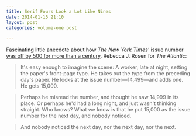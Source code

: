 ```yaml
---
title: Serif Fours Look a Lot Like Nines
date: 2014-01-15 21:10
layout: post
categories: volume-one post
 
---
```



Fascinating little anecdote about how _The New York Times'_ issue number [was off by 500 for more than a century](http://www.theatlantic.com/technology/archive/2014/01/the-em-new-york-times-em-had-a-mistake-on-its-front-page-every-day-for-more-than-a-century/283076/). Rebecca J. Rosen for _The Atlantic_: 

> It's easy enough to imagine the scene: A worker, late at night, setting the paper's front-page type. He takes out the type from the preceding day's paper. He looks at the issue number—14,499—and adds one. He gets 15,000.

> Perhaps he misread the number, and thought he saw 14,999 in its place. Or perhaps he'd had a long night, and just wasn't thinking straight. Who knows? What we know is that he put 15,000 as the issue number for the next day, and nobody noticed.

> And nobody noticed the next day, nor the next day, nor the next.

